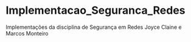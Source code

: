 # Implementacao_Seguranca_Redes
Implementações da disciplina de Segurança em Redes 
Joyce Claine e Marcos Monteiro

